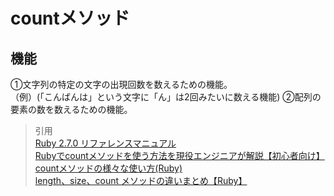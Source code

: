 # countメソッド  
## 機能  
①文字列の特定の文字の出現回数を数えるための機能。<br>（例）(「こんばんは」という文字に「ん」は2回みたいに数える機能)
②配列の要素の数を数えるための機能。



> 引用  
[Ruby 2.7.0 リファレンスマニュアル](https://docs.ruby-lang.org/ja/latest/method/Enumerable/i/count.html)  
[Rubyでcountメソッドを使う方法を現役エンジニアが解説【初心者向け】](https://techacademy.jp/magazine/28265)  
[countメソッドの様々な使い方(Ruby)](https://qiita.com/mary_new_programmer/items/dac0c1d5577bc6429380)  
[length、size、count メソッドの違いまとめ【Ruby】](https://qiita.com/motoki4917/items/ffc89d955e20b91d1014)  
